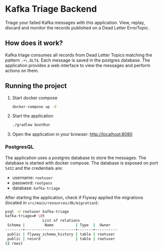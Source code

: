 # Kafka Triage Backend

Triage your failed Kafka messages with this application. View, replay, discard and monitor the
records published on a Dead Letter ErrorTopic.

## How does it work?

Kafka triage consumes all records from Dead Letter Topics matching the pattern `.+\.DLT$`. Each
message is saved in the postgres database. The application provides a web interface to view the
messages and perform actions on them.

## Running the project

1. Start docker compose
    ```bash
    docker-compose up -d
    ```
2. Start the application
    ```bash
    ./gradlew bootRun
    ```
3. Open the application in your browser: [http://localhost:8080](http://localhost:8080)

### PostgresQL

The application uses a postgres database to store the messages. The database is started with
docker compose. The database is exposed on port `5432` and the credentials are:

* username: `rootuser`
* password: `rootpass`
* database: `kafka-triage`

After starting the application, check if Flyway applied the migrations (located
in `src/main/resources/db/migration`):

```bash
psql -U rootuser kafka-triage
kafka-triage=# \dt
                 List of relations
 Schema |         Name          | Type  |  Owner
--------+-----------------------+-------+----------
 public | flyway_schema_history | table | rootuser
 public | record                | table | rootuser
(2 rows)
```